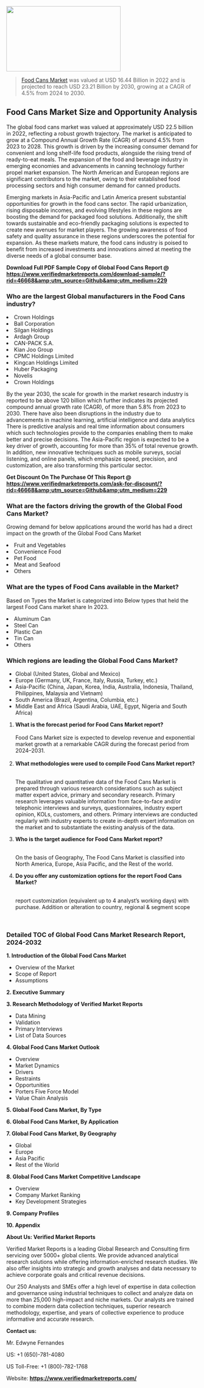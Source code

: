 <img src="https://ffe5etoiles.com/wp-content/uploads/2024/12/MST1-300x171.png" alt="" width="300" height="171" class="alignnone size-medium wp-image-20088" /><blockquote><p><p><a href="https://www.verifiedmarketreports.com/download-sample/?rid=46668&utm_source=Github&utm_medium=229" target="_blank">Food Cans Market</a> was valued at USD 16.44 Billion in 2022 and is projected to reach USD 23.21 Billion by 2030, growing at a CAGR of 4.5% from 2024 to 2030.</p></blockquote><p><h2>Food Cans Market Size and Opportunity Analysis</h2><p>The global food cans market was valued at approximately USD 22.5 billion in 2022, reflecting a robust growth trajectory. The market is anticipated to grow at a Compound Annual Growth Rate (CAGR) of around 4.5% from 2023 to 2028. This growth is driven by the increasing consumer demand for convenient and long shelf-life food products, alongside the rising trend of ready-to-eat meals. The expansion of the food and beverage industry in emerging economies and advancements in canning technology further propel market expansion. The North American and European regions are significant contributors to the market, owing to their established food processing sectors and high consumer demand for canned products.</p><p>Emerging markets in Asia-Pacific and Latin America present substantial opportunities for growth in the food cans sector. The rapid urbanization, rising disposable incomes, and evolving lifestyles in these regions are boosting the demand for packaged food solutions. Additionally, the shift towards sustainable and eco-friendly packaging solutions is expected to create new avenues for market players. The growing awareness of food safety and quality assurance in these regions underscores the potential for expansion. As these markets mature, the food cans industry is poised to benefit from increased investments and innovations aimed at meeting the diverse needs of a global consumer base.</p></p><p class=""><strong>Download Full PDF Sample Copy of Global Food Cans Report @ <a href="https://www.verifiedmarketreports.com/download-sample/?rid=46668&amp;utm_source=Github&amp;utm_medium=229" target="_blank">https://www.verifiedmarketreports.com/download-sample/?rid=46668&amp;utm_source=Github&amp;utm_medium=229</a></strong></p><h3 id="" class="">Who are the largest Global manufacturers in the Food Cans industry?</h3><p><li>Crown Holdings</li><li> Ball Corporation</li><li> Silgan Holdings</li><li> Ardagh Group</li><li> CAN-PACK S.A.</li><li> Kian Joo Group</li><li> CPMC Holdings Limited</li><li> Kingcan Holdings Limited</li><li> Huber Packaging</li><li> Novelis</li><li> Crown Holdings</li></p><div class=""><div class="" dir="" data-message-author-role="" data-message-id="" data-message-model-slug=""><div class=""><div class=""><div class=""><div class="" dir="" data-message-author-role="" data-message-id="" data-message-model-slug=""><div class=""><div class=""><p>By the year 2030, the scale for growth in the market research industry is reported to be above 120 billion which further indicates its projected compound annual growth rate (CAGR), of more than 5.8% from 2023 to 2030. There have also been disruptions in the industry due to advancements in machine learning, artificial intelligence and data analytics There is predictive analysis and real time information about consumers which such technologies provide to the companies enabling them to make better and precise decisions. The Asia-Pacific region is expected to be a key driver of growth, accounting for more than 35% of total revenue growth. In addition, new innovative techniques such as mobile surveys, social listening, and online panels, which emphasize speed, precision, and customization, are also transforming this particular sector.</p><p><strong>Get Discount On The Purchase Of This Report @&nbsp; <a href="https://www.verifiedmarketreports.com/ask-for-discount/?rid=46668&amp;utm_source=Github&amp;utm_medium=229" target="_blank">https://www.verifiedmarketreports.com/ask-for-discount/?rid=46668&amp;utm_source=Github&amp;utm_medium=229</a></strong></p></div></div></div></div></div></div></div></div><h3 id="" class="">What are the factors driving the growth of the Global Food Cans Market?</h3><p id="" class="">Growing demand for below applications around the world has had a direct impact on the growth of the Global Food Cans Market</p><p id="" class=""><li>Fruit and Vegetables</li><li> Convenience Food</li><li> Pet Food</li><li> Meat and Seafood</li><li> Others</li></p><h3 id="" class="">What are the types of Food Cans available in the Market?</h3><p id="" class="">Based on Types the Market is categorized into Below types that held the largest Food Cans market share In 2023.</p><p id="" class=""><li>Aluminum Can</li><li> Steel Can</li><li> Plastic Can</li><li> Tin Can</li><li> Others</li></p><h3 id="" class="">Which regions are leading the Global Food Cans Market?</h3><ul><li>Global (United States, Global and Mexico)</li><li>Europe (Germany, UK, France, Italy, Russia, Turkey, etc.)</li><li>Asia-Pacific (China, Japan, Korea, India, Australia, Indonesia, Thailand, Philippines, Malaysia and Vietnam)</li><li>South America (Brazil, Argentina, Columbia, etc.)</li><li>Middle East and Africa (Saudi Arabia, UAE, Egypt, Nigeria and South Africa)</li></ul><p><ol><li><strong>What is the forecast period for Food Cans Market report?<br /></strong><br /><span data-sheets-root="1" data-sheets-value="{&quot;1&quot;:2,&quot;2&quot;:&quot;XXXX size is expected to develop revenue and exponential market growth at a remarkable CAGR during the forecast period from 2024&ndash;2030.&quot;}" data-sheets-userformat="{&quot;2&quot;:12674,&quot;4&quot;:{&quot;1&quot;:2,&quot;2&quot;:16776960},&quot;10&quot;:2,&quot;11&quot;:0,&quot;15&quot;:&quot;Arial&quot;,&quot;16&quot;:12}">Food Cans Market size is expected to develop revenue and exponential market growth at a remarkable CAGR during the forecast period from 2024&ndash;2031.</span><br /><br /></li><li><strong>What methodologies were used to compile Food Cans Market report?<br /><br /></strong><p>The qualitative and quantitative data of the&nbsp;Food Cans Market is prepared through various research considerations such as subject matter expert advice, primary and secondary research. Primary research leverages valuable information from face-to-face and/or telephonic interviews and surveys, questionnaires, industry expert opinion, KOLs, customers, and others. Primary interviews are conducted regularly with industry experts to create in-depth expert information on the market and to substantiate the existing analysis of the data.&nbsp;</p></li><li><strong>Who is the target audience for Food Cans Market report?<br /><br /></strong><p>On the basis of Geography, The&nbsp;Food Cans Market is classified into North America, Europe, Asia Pacific, and the Rest of the world.</p></li><li><strong>Do you offer any customization options for the report Food Cans Market?<br /><br /></strong><p>report customization (equivalent up to 4 analyst&rsquo;s working days) with purchase. Addition or alteration to country, regional &amp; segment scope</p><p>&nbsp;</p></li></ol></p><h3 id="" class="">Detailed TOC of Global Food Cans Market Research Report, 2024-2032</h3><p id="" class=""><strong>1. Introduction of the Global Food Cans Market</strong></p><ul><li>Overview of the Market</li><li>Scope of Report</li><li>Assumptions</li></ul><p id="" class=""><strong>2. Executive Summary</strong></p><p id="" class=""><strong>3. Research Methodology of&nbsp;Verified Market Reports</strong></p><ul><li>Data Mining</li><li>Validation</li><li>Primary Interviews</li><li>List of Data Sources</li></ul><p id="" class=""><strong>4. Global Food Cans Market Outlook</strong></p><ul><li>Overview</li><li>Market Dynamics</li><li>Drivers</li><li>Restraints</li><li>Opportunities</li><li>Porters Five Force Model</li><li>Value Chain Analysis</li></ul><p id="" class=""><strong>5. Global Food Cans Market, By&nbsp;Type</strong></p><p id="" class=""><strong>6. Global Food Cans Market, By Application</strong></p><p id="" class=""><strong>7. Global Food Cans Market, By Geography</strong></p><ul><li>Global</li><li>Europe</li><li>Asia Pacific</li><li>Rest of the World</li></ul><p id="" class=""><strong>8. Global Food Cans Market Competitive Landscape</strong></p><ul><li>Overview</li><li>Company Market Ranking</li><li>Key Development Strategies</li></ul><p id="" class=""><strong>9. Company Profiles</strong></p><p id="" class=""><strong>10. Appendix</strong></p><p id="" class=""><strong>About Us: Verified Market Reports</strong></p><p id="" class="">Verified Market Reports is a leading Global Research and Consulting firm servicing over 5000+ global clients. We provide advanced analytical research solutions while offering information-enriched research studies. We also offer insights into strategic and growth analyses and data necessary to achieve corporate goals and critical revenue decisions.</p><p id="" class="">Our 250 Analysts and SMEs offer a high level of expertise in data collection and governance using industrial techniques to collect and analyze data on more than 25,000 high-impact and niche markets. Our analysts are trained to combine modern data collection techniques, superior research methodology, expertise, and years of collective experience to produce informative and accurate research.</p><p id="" class=""><strong>Contact us:</strong></p><p id="" class="">Mr. Edwyne Fernandes</p><p id="" class="">US: +1 (650)-781-4080</p><p id="" class="">US Toll-Free: +1 (800)-782-1768</p><p id="" class="">Website: <a target="" data-test-app-aware-link=""><strong>https://www.verifiedmarketreports.com/</strong></a></p>

